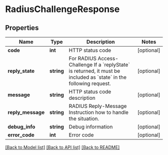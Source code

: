 # RadiusChallengeResponse

## Properties
Name | Type | Description | Notes
------------ | ------------- | ------------- | -------------
**code** | **int** | HTTP status code | [optional] 
**reply_state** | **string** | For RADIUS Access-Challenge If a &#x60;replyState&#x60; is returned, it must be included as &#x60;state&#x60; in the following request. | [optional] 
**message** | **string** | HTTP status code description | [optional] 
**reply_message** | **string** | RADIUS Reply-Message Instruction how to handle the situation. | [optional] 
**debug_info** | **string** | Debug information | [optional] 
**error_code** | **int** | Error code | [optional] 

[[Back to Model list]](../README.md#documentation-for-models) [[Back to API list]](../README.md#documentation-for-api-endpoints) [[Back to README]](../README.md)


